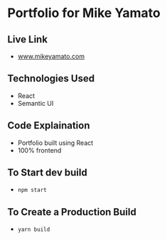 # Portfolio for Mike Yamato

## Live Link
 - www.mikeyamato.com

## Technologies Used
- React
- Semantic UI

## Code Explaination
- Portfolio built using React
- 100% frontend

## To Start dev build
- `npm start`

## To Create a Production Build
- `yarn build`
